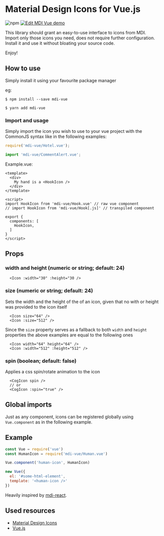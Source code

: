 # Material Design Icons for Vue.js

![npm](https://img.shields.io/npm/dw/mdi-vue)
[![Edit MDI Vue demo](https://codesandbox.io/static/img/play-codesandbox.svg)](https://codesandbox.io/s/modest-greider-0ot9p?fontsize=14&hidenavigation=1&theme=dark)

This library should grant an easy-to-use interface to icons from MDI.  
Import only those icons you need, does not require further configuration. Install it and use it without bloating your source code.  

Enjoy! 

## How to use

Simply install it using your favourite package manager

eg: 
```
$ npm install --save mdi-vue
```
```
$ yarn add mdi-vue
```

### Import and usage

Simply import the icon you wish to use to your vue project with the CommonJS syntax like in the following examples:  

```js
require('mdi-vue/Hotel.vue');

import 'mdi-vue/CommentAlert.vue';
```

Example.vue:  
```vue
<template>
  <div>
    My hand is a <HookIcon />
  </div>
</template>

<script>
import HookIcon from 'mdi-vue/Hook.vue' // raw vue component
// import HookIcon from 'mdi-vue/Hook[.js]' // transpiled component

export {
  components: [
    HookIcon,
  ]
}
</script>
```

## Props
### width and height (numeric or string; default: 24)
```
  <Icon :width="30" :height="30 />
```

### size (numeric or string; default: 24)
Sets the width and the height of the of an icon, given that no with or height was provided to the icon itself
```
  <Icon size="64" />
  <Icon :size="512" />
```
Since the `size` property serves as a fallback to both `width` and `height` properties the above examples are equal to the following ones
```
  <Icon width="64" height="64" />
  <Icon :width="512" :height="512" />
```

### spin (boolean; default: false)
Applies a css spin/rotate animation to the icon
```
  <CogIcon spin />
  // or
  <CogIcon :spin="true" />
```


## Global imports

Just as any component, icons can be registered globally using `Vue.component` as in the following example.

## Example

```js
const Vue = require('vue')
const HumanIcon = require('mdi-vue/Human.vue')

Vue.component('human-icon', HumanIcon)

new Vue({
  el: '#some-html-element',
  template: '<human-icon />'
})
```

Heavily inspired by [mdi-react](https://github.com/levrik/mdi-react/).

## Used resources

- [Material Design Icons](https://materialdesignicons.com/)
- [Vue.js](https://vuejs.org/)
